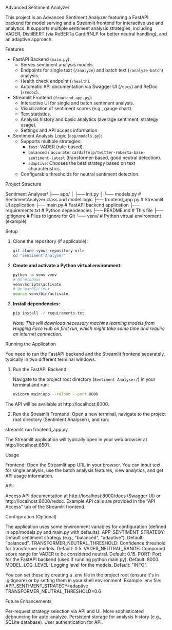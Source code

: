 Advanced Sentiment Analyzer

This project is an Advanced Sentiment Analyzer featuring a FastAPI backend for model serving and a Streamlit frontend for interactive use and analytics. It supports multiple sentiment analysis strategies, including VADER, DistilBERT (via RoBERTa CardiffNLP for better neutral handling), and an adaptive approach.

Features

*   FastAPI Backend (`main.py`):
    *   Serves sentiment analysis models.
    *   Endpoints for single text (`/analyze`) and batch text (`/analyze-batch`) analysis.
    *   Health check endpoint (`/health`).
    *   Automatic API documentation via Swagger UI (`/docs`) and ReDoc (`/redoc`).
*   Streamlit Frontend (`frontend_app.py`):
    *   Interactive UI for single and batch sentiment analysis.
    *   Visualization of sentiment scores (e.g., gauge chart).
    *   Text statistics.
    *   Analysis history and basic analytics (average sentiment, strategy usage).
    *   Settings and API access information.
*   Sentiment Analysis Logic (`app/models.py`):
    *   Supports multiple strategies:
        *   `fast`: VADER (rule-based).
        *   `balanced` / `accurate`: `cardiffnlp/twitter-roberta-base-sentiment-latest` (transformer-based, good neutral detection).
        *   `adaptive`: Chooses the best strategy based on text characteristics.
    *   Configurable thresholds for neutral sentiment detection.

Project Structure

Sentiment Analyser/
├── app/
│ ├── init.py
│ └── models.py # SentimentAnalyzer class and model logic
├── frontend_app.py # Streamlit UI application
├── main.py # FastAPI backend application
├── requirements.txt # Python dependencies
├── README.md # This file
├── .gitignore # Files to ignore for Git
└── venv/ # Python virtual environment (example)


Setup

1.  Clone the repository (if applicable):
    ```bash
    git clone <your-repository-url>
    cd "Sentiment Analyser"
    ```

2.  **Create and activate a Python virtual environment:**
    ```bash
    python -m venv venv
    # On Windows
    venv\Scripts\activate
    # On macOS/Linux
    source venv/bin/activate
    ```

3.  **Install dependencies:**
    ```bash
    pip install -r requirements.txt
    ```
    *Note: This will download necessary machine learning models from Hugging Face Hub on first run, which might take some time and require an internet connection.*

Running the Application

You need to run the FastAPI backend and the Streamlit frontend separately, typically in two different terminal windows.

1. Run the FastAPI Backend:

   Navigate to the project root directory (`Sentiment Analyser/`) in your terminal and run:
   ```bash
   uvicorn main:app --reload --port 8000
The API will be available at http://localhost:8000.

2. Run the Streamlit Frontend:
Open a new terminal, navigate to the project root directory (Sentiment Analyser/), and run:

streamlit run frontend_app.py

The Streamlit application will typically open in your web browser at http://localhost:8501.

Usage

Frontend: Open the Streamlit app URL in your browser. You can input text for single analysis, use the batch analysis features, view analytics, and get API usage information.

API:

Access API documentation at http://localhost:8000/docs (Swagger UI) or http://localhost:8000/redoc.
Example API calls are provided in the "API Access" tab of the Streamlit frontend.

Configuration (Optional)

The application uses some environment variables for configuration (defined in app/models.py and main.py with defaults):
APP_SENTIMENT_STRATEGY: Default sentiment strategy (e.g., "balanced", "adaptive"). Default: "balanced".
TRANSFORMER_NEUTRAL_THRESHOLD: Confidence threshold for transformer models. Default: 0.5.
VADER_NEUTRAL_RANGE: Compound score range for VADER to be considered neutral. Default: 0.15.
PORT: Port for the FastAPI backend (used if running python main.py). Default: 8000.
MODEL_LOG_LEVEL: Logging level for the models. Default: "INFO".

You can set these by creating a .env file in the project root (ensure it's in .gitignore) or by setting them in your shell environment. Example .env file:
APP_SENTIMENT_STRATEGY=adaptive
TRANSFORMER_NEUTRAL_THRESHOLD=0.6

Future Enhancements

Per-request strategy selection via API and UI.
More sophisticated debouncing for auto-analyze.
Persistent storage for analysis history (e.g., SQLite database).
User authentication for API.